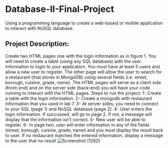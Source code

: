# Database-II-Final-Project
Using a programming language to create a web-based or mobile application to interact with NoSQL database.
## Project Description:
Create two HTML pages one with the login information as in figure 1. You will need to 
create a table (using any SQL database) with the user information to login to your 
application. You must have at least 5 users and allow a new user to register. The other page 
will allow the user to search for a restaurant (that stores in MongoDB) using several fields 
(i.e. street, borough, cuisine, grade, name). The HTML pages will serve as a client side 
(front-end) and on the server side (back-end) you will have your code running to interact 
with the HTML pages.
Steps to run the project:
1- Create a table with the login information.
2- Create a mongodb with restaurant information that you used in lab 7.
3- At server sides, you need to connect to your SQL (page 1) and NoSQL database
(page 2).
4- User enters the login information. If succussed, will go to page 2. If not, a message 
will display that the information isn’t correct. 
5- New user will be able to register.
6- In page two, user will enter information in any of the fields (street, borough, cuisine,
grade, name) and you must display the result back to user. If no restaurant matches 
the entered information, display a message to the user that no result
![Screenshot (1262)](https://github.com/AmjaadXX/Database-II-Final-Project/assets/145211625/36bbff48-648d-4e50-b3c4-fce553cfdb31)
